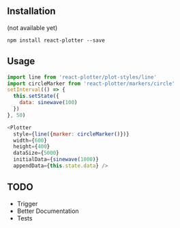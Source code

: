 ## Installation

(not available yet)

`npm install react-plotter --save`

## Usage

```js
import line from 'react-plotter/plot-styles/line'
import circleMarker from 'react-plotter/markers/circle'
setInterval(() => {
  this.setState({
    data: sinewave(100)
  })
}, 50)

<Plotter
  style={line({marker: circleMarker()})}
  width={600}
  height={400}
  dataSize={5000}
  initialData={sinewave(1000)}
  appendData={this.state.data} />
```


## TODO

- Trigger
- Better Documentation
- Tests
